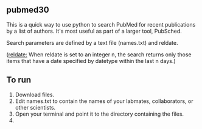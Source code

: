 ## pubmed30
This is a quick way to use python to search PubMed for recent publications by a list of authors. It's most useful as part of a larger tool, PubSched. 

Search parameters are defined by a text file (names.txt) and reldate.

   (<a href="https://www.ncbi.nlm.nih.gov/books/NBK25499/">reldate:</a> When reldate is set to an integer n, the search returns only those items that have a date specified by datetype within the last n days.)

## To run

1. Download files.
2. Edit names.txt to contain the names of your labmates, collaborators, or other scientists.
3. Open your terminal and point it to the directory containing the files.
4. 
